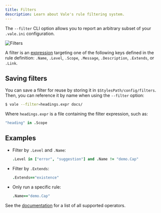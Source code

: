 ```yaml
---
title: Filters
description: Learn about Vale's rule filtering system.
---
```


<script lang="ts">
  import CLIOptions from "$lib/components/docs/CLIOptions.svelte";
  import Env from "$lib/components/docs/Env.svelte";
  import Errors from "$lib/components/docs/Errors.svelte";
</script>

The `--filter` CLI option allows you to report an arbitrary subset of your
`.vale.ini` configuration.

![Filters](/media/filter.png)

A filter is an [expression][1] targeting one of the following keys defined in
the rule definition: `.Name`, `.Level`, `.Scope`, `.Message`, `.Description`,
`.Extends`, or `.Link`.

## Saving filters

You can save a filter for reuse by storing it in `$StylesPath/config/filters`.
Then, you can reference it by name when using the `--filter` option:

```bash
$ vale --filter=headings.expr docs/
```

Where `headings.expr` is a file containing the filter expression, such as:

```coffeescript
"heading" in .Scope
```

## Examples

- Filter by `.Level` and `.Name`:

  ```coffeescript
  .Level in ["error", "suggestion"] and .Name != "demo.Cap"
  ```

- Filter by `.Extends`:

  ```coffeescript
  .Extends=="existence"
  ```

- Only run a specific rule:

  ```coffeescript
  .Name=="demo.Cap"
  ```

See the [documentation][2] for a list of all supported operators.

[1]: https://expr-lang.org/docs/language-definition
[2]: https://expr-lang.org/docs/language-definition#operators
